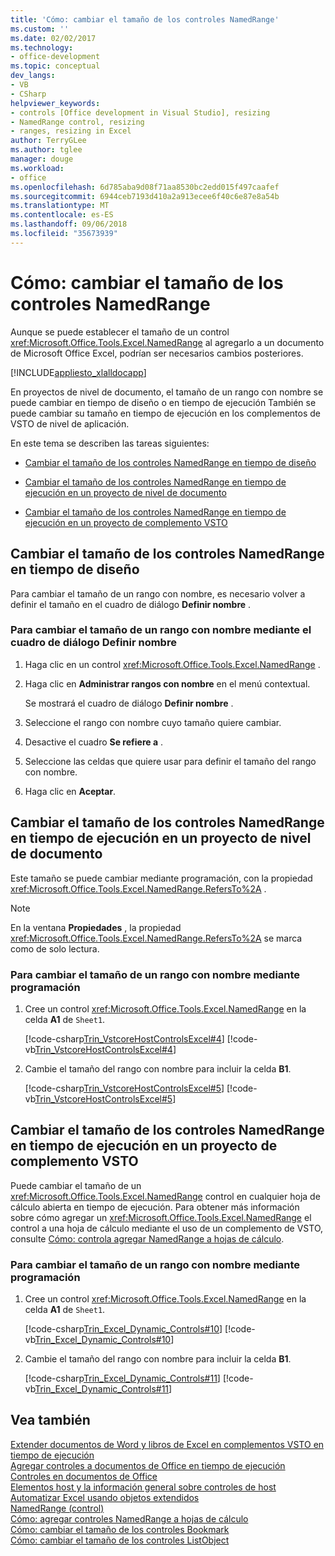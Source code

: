 ```yaml
---
title: 'Cómo: cambiar el tamaño de los controles NamedRange'
ms.custom: ''
ms.date: 02/02/2017
ms.technology:
- office-development
ms.topic: conceptual
dev_langs:
- VB
- CSharp
helpviewer_keywords:
- controls [Office development in Visual Studio], resizing
- NamedRange control, resizing
- ranges, resizing in Excel
author: TerryGLee
ms.author: tglee
manager: douge
ms.workload:
- office
ms.openlocfilehash: 6d785aba9d08f71aa8530bc2edd015f497caafef
ms.sourcegitcommit: 6944ceb7193d410a2a913ecee6f40c6e87e8a54b
ms.translationtype: MT
ms.contentlocale: es-ES
ms.lasthandoff: 09/06/2018
ms.locfileid: "35673939"
---
```

# <a name="how-to-resize-namedrange-controls"></a>Cómo: cambiar el tamaño de los controles NamedRange
  Aunque se puede establecer el tamaño de un control <xref:Microsoft.Office.Tools.Excel.NamedRange> al agregarlo a un documento de Microsoft Office Excel, podrían ser necesarios cambios posteriores.  
  
 [!INCLUDE[appliesto_xlalldocapp](../vsto/includes/appliesto-xlalldocapp-md.md)]  
  
 En proyectos de nivel de documento, el tamaño de un rango con nombre se puede cambiar en tiempo de diseño o en tiempo de ejecución También se puede cambiar su tamaño en tiempo de ejecución en los complementos de VSTO de nivel de aplicación.  
  
 En este tema se describen las tareas siguientes:  
  
-   [Cambiar el tamaño de los controles NamedRange en tiempo de diseño](#designtime)  
  
-   [Cambiar el tamaño de los controles NamedRange en tiempo de ejecución en un proyecto de nivel de documento](#runtimedoclevel)  
  
-   [Cambiar el tamaño de los controles NamedRange en tiempo de ejecución en un proyecto de complemento VSTO](#runtimeaddin)  
  
##  <a name="designtime"></a> Cambiar el tamaño de los controles NamedRange en tiempo de diseño  
 Para cambiar el tamaño de un rango con nombre, es necesario volver a definir el tamaño en el cuadro de diálogo **Definir nombre** .  
  
### <a name="to-resize-a-named-range-by-using-the-define-name-dialog-box"></a>Para cambiar el tamaño de un rango con nombre mediante el cuadro de diálogo Definir nombre  
  
1.  Haga clic en un control <xref:Microsoft.Office.Tools.Excel.NamedRange> .  
  
2.  Haga clic en **Administrar rangos con nombre** en el menú contextual.  
  
     Se mostrará el cuadro de diálogo **Definir nombre** .  
  
3.  Seleccione el rango con nombre cuyo tamaño quiere cambiar.  
  
4.  Desactive el cuadro **Se refiere a** .  
  
5.  Seleccione las celdas que quiere usar para definir el tamaño del rango con nombre.  
  
6.  Haga clic en **Aceptar**.  
  
##  <a name="runtimedoclevel"></a> Cambiar el tamaño de los controles NamedRange en tiempo de ejecución en un proyecto de nivel de documento  
 Este tamaño se puede cambiar mediante programación, con la propiedad <xref:Microsoft.Office.Tools.Excel.NamedRange.RefersTo%2A> .  
  
> [!NOTE]  
>  En la ventana **Propiedades** , la propiedad <xref:Microsoft.Office.Tools.Excel.NamedRange.RefersTo%2A> se marca como de solo lectura.  
  
### <a name="to-resize-a-named-range-programmatically"></a>Para cambiar el tamaño de un rango con nombre mediante programación  
  
1.  Cree un control <xref:Microsoft.Office.Tools.Excel.NamedRange> en la celda **A1** de `Sheet1`.  
  
     [!code-csharp[Trin_VstcoreHostControlsExcel#4](../vsto/codesnippet/CSharp/Trin_VstcoreHostControlsExcelCS/Sheet1.cs#4)]
     [!code-vb[Trin_VstcoreHostControlsExcel#4](../vsto/codesnippet/VisualBasic/Trin_VstcoreHostControlsExcelVB/Sheet1.vb#4)]  
  
2.  Cambie el tamaño del rango con nombre para incluir la celda **B1**.  
  
     [!code-csharp[Trin_VstcoreHostControlsExcel#5](../vsto/codesnippet/CSharp/Trin_VstcoreHostControlsExcelCS/Sheet1.cs#5)]
     [!code-vb[Trin_VstcoreHostControlsExcel#5](../vsto/codesnippet/VisualBasic/Trin_VstcoreHostControlsExcelVB/Sheet1.vb#5)]  
  
##  <a name="runtimeaddin"></a> Cambiar el tamaño de los controles NamedRange en tiempo de ejecución en un proyecto de complemento VSTO  
 Puede cambiar el tamaño de un <xref:Microsoft.Office.Tools.Excel.NamedRange> control en cualquier hoja de cálculo abierta en tiempo de ejecución. Para obtener más información sobre cómo agregar un <xref:Microsoft.Office.Tools.Excel.NamedRange> el control a una hoja de cálculo mediante el uso de un complemento de VSTO, consulte [Cómo: controla agregar NamedRange a hojas de cálculo](../vsto/how-to-add-namedrange-controls-to-worksheets.md).  
  
### <a name="to-resize-a-named-range-programmatically"></a>Para cambiar el tamaño de un rango con nombre mediante programación  
  
1.  Cree un control <xref:Microsoft.Office.Tools.Excel.NamedRange> en la celda **A1** de `Sheet1`.  
  
     [!code-csharp[Trin_Excel_Dynamic_Controls#10](../vsto/codesnippet/CSharp/Trin_Excel_Dynamic_Controls/ThisAddIn.cs#10)]
     [!code-vb[Trin_Excel_Dynamic_Controls#10](../vsto/codesnippet/VisualBasic/Trin_Excel_Dynamic_Controls/ThisAddIn.vb#10)]  
  
2.  Cambie el tamaño del rango con nombre para incluir la celda **B1**.  
  
     [!code-csharp[Trin_Excel_Dynamic_Controls#11](../vsto/codesnippet/CSharp/Trin_Excel_Dynamic_Controls/ThisAddIn.cs#11)]
     [!code-vb[Trin_Excel_Dynamic_Controls#11](../vsto/codesnippet/VisualBasic/Trin_Excel_Dynamic_Controls/ThisAddIn.vb#11)]  
  
## <a name="see-also"></a>Vea también  
 [Extender documentos de Word y libros de Excel en complementos VSTO en tiempo de ejecución](../vsto/extending-word-documents-and-excel-workbooks-in-vsto-add-ins-at-run-time.md)   
 [Agregar controles a documentos de Office en tiempo de ejecución](../vsto/adding-controls-to-office-documents-at-run-time.md)   
 [Controles en documentos de Office](../vsto/controls-on-office-documents.md)   
 [Elementos host y la información general sobre controles de host](../vsto/host-items-and-host-controls-overview.md)   
 [Automatizar Excel usando objetos extendidos](../vsto/automating-excel-by-using-extended-objects.md)   
 [NamedRange (control)](../vsto/namedrange-control.md)   
 [Cómo: agregar controles NamedRange a hojas de cálculo](../vsto/how-to-add-namedrange-controls-to-worksheets.md)   
 [Cómo: cambiar el tamaño de los controles Bookmark](../vsto/how-to-resize-bookmark-controls.md)   
 [Cómo: cambiar el tamaño de los controles ListObject](../vsto/how-to-resize-listobject-controls.md)  
  
  